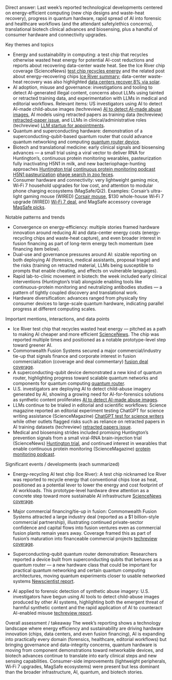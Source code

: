 Direct answer: Last week’s reported technological developments centered on energy-efficient computing (new chip designs and waste-heat recovery), progress in quantum hardware, rapid spread of AI into forensic and healthcare workflows (and the attendant safety/ethics concerns), translational biotech clinical advances and biosensing, plus a handful of consumer hardware and connectivity upgrades.

Key themes and topics
- Energy and sustainability in computing: a test chip that recycles otherwise wasted heat energy for potential AI-cost reductions and reports about recovering data-center waste heat. See the Ice River chip coverage (ScienceNews) [test chip recycles energy](https://x.com/ScienceNews/status/1971556657428672963) and the related post about energy-recovering chips [Ice River summary](https://x.com/ScienceNews/status/1971346518427759076); data-center waste-heat recovery was also highlighted [data centers recover 8% via solar](https://x.com/NewsfromScience/status/1971252117152166215).
- AI adoption, misuse and governance: investigations and tooling to detect AI-generated illegal content, concerns about LLMs using tainted or retracted training data, and experimentation with LLMs in medical and editorial workflows. Relevant items: US investigators using AI to detect AI-made child-abuse images (techreview) [AI to detect AI-made abuse images](https://x.com/techreview/status/1971658627321667655), AI models using retracted papers as training data (techreview) [retracted-paper issue](https://x.com/techreview/status/1970422703887642664), and LLMs in clinical/administrative roles (techreview) [LLM startup for appointments](https://x.com/techreview/status/1970055743102386677).
- Quantum and superconducting hardware: demonstration of a superconducting-qubit-based quantum router that could advance quantum networking and computing [quantum router device](https://x.com/Newscientist/status/1971638638229303635).
- Biotech and translational medicine: early clinical signals and biosensing advances — a small trial using a viral vector to deliver RNA for Huntington’s, continuous protein monitoring wearables, pasteurization fully inactivating H5N1 in milk, and new bacteriophage-hunting approaches [Huntington trial](https://x.com/ScienceNews/status/1971643531002298838) [continuous protein monitoring podcast](https://x.com/ScienceMagazine/status/1971609274112495865) [H5N1 pasteurization](https://x.com/ScienceNews/status/1971651267064734086) [phage search in zoo feces](https://x.com/ReutersScience/status/1971590586432979441).
- Consumer hardware and connectivity: very lightweight gaming mice, Wi‑Fi 7 household upgrades for low cost, and attention to modular phone charging ecosystems (MagSafe/Qi2). Examples: Corsair’s ultra-light gaming mouse (WIRED) [Corsair mouse](https://x.com/WIRED/status/1971683701382635555), $130 whole-house Wi‑Fi 7 upgrade (WIRED) [Wi‑Fi 7 deal](https://x.com/WIRED/status/1971646860231106749), and MagSafe accessory coverage [MagSafe picks](https://x.com/WIRED/status/1971382213712158724).

Notable patterns and trends
- Convergence on energy-efficiency: multiple stories framed hardware innovation around reducing AI and data-center energy costs (energy-recycling chips and waste-heat capture), and even broader interest in fusion financing as part of long-term energy tech momentum (see financing item below).
- Dual-use and governance pressures around AI: sizable reporting on both deploying AI (forensics, medical assistants, proposal triage) and the risks (training on retracted material, LLMs being susceptible to prompts that enable cheating, and effects on vulnerable languages).
- Rapid lab-to-clinic movement in biotech: the week included early clinical interventions (Huntington’s trial) alongside enabling tools like continuous-protein monitoring and neutralizing antibodies studies — a pattern of tightly coupled discovery and translational work.
- Hardware diversification: advances ranged from physically tiny consumer devices to large-scale quantum hardware, indicating parallel progress at different computing scales.

Important mentions, interactions, and data points
- Ice River test chip that recycles wasted heat energy — pitched as a path to making AI cheaper and more efficient [ScienceNews](https://x.com/ScienceNews/status/1971556657428672963). The chip was reported multiple times and positioned as a notable prototype-level step toward greener AI.
- Commonwealth Fusion Systems secured a major commercial/industry tie-up that signals finance and corporate interest in fusion commercialization (coverage and deal commentary) [fusion deal coverage](https://x.com/techreview/status/1970089159017513274).
- A superconducting-qubit device demonstrated a new kind of quantum router, highlighting progress toward scalable quantum networks and components for quantum computing [quantum router](https://x.com/Newscientist/status/1971638638229303635).
- U.S. investigators are deploying AI to detect child-abuse imagery generated by AI, showing a growing need for AI-for-forensics solutions as synthetic content proliferates [AI to detect AI-made abuse images](https://x.com/techreview/status/1971658627321667655).
- LLMs continue to be trialed in editorial and scientific workflows: Science magazine reported an editorial experiment testing ChatGPT for science writing assistance (ScienceMagazine) [ChatGPT test for science writers](https://x.com/ScienceMagazine/status/1971481138834071983) while other outlets flagged risks such as reliance on retracted papers in AI training datasets (techreview) [retracted papers issue](https://x.com/techreview/status/1970422703887642664).
- Medical and biosensing strides included promising Huntington’s prevention signals from a small viral-RNA brain-injection trial (ScienceNews) [Huntington trial](https://x.com/ScienceNews/status/1971643531002298838), and continued interest in wearables that enable continuous protein monitoring (ScienceMagazine) [protein monitoring podcast](https://x.com/ScienceMagazine/status/1971609274112495865).

Significant events / developments (each summarized)
- Energy-recycling AI test chip (Ice River): A test chip nicknamed Ice River was reported to recycle energy that conventional chips lose as heat, positioned as a potential lever to lower the energy and cost footprint of AI workloads. This prototype-level hardware drew attention as a concrete step toward more sustainable AI infrastructure [ScienceNews coverage](https://x.com/ScienceNews/status/1971556657428672963).

- Major commercial financing/tie-up in fusion: Commonwealth Fusion Systems attracted a large industry deal (reported as a $1 billion-style commercial partnership), illustrating continued private-sector confidence and capital flows into fusion ventures even as commercial fusion plants remain years away. Coverage framed this as part of fusion’s maturation into financeable commercial projects [techreview coverage](https://x.com/techreview/status/1970089159017513274).

- Superconducting-qubit quantum router demonstration: Researchers reported a device built from superconducting qubits that behaves as a quantum router — a new hardware class that could be important for practical quantum networking and certain quantum computing architectures, moving quantum experiments closer to usable networked systems [Newscientist report](https://x.com/Newscientist/status/1971638638229303635).

- AI applied to forensic detection of synthetic abuse imagery: U.S. investigators have begun using AI tools to detect child-abuse images produced by other AI systems, highlighting both the emergent threat of harmful synthetic content and the rapid application of AI to counteract AI-enabled misuse [techreview report](https://x.com/techreview/status/1971658627321667655).

Overall assessment / takeaway
The week’s reporting shows a technology landscape where energy efficiency and sustainability are driving hardware innovation (chips, data centers, and even fusion financing), AI is expanding into practically every domain (forensics, healthcare, editorial workflows) but bringing governance and data-integrity concerns, quantum hardware is moving from component demonstrations toward networkable devices, and biotech advances continue to translate into early clinical steps and new sensing capabilities. Consumer-side improvements (lightweight peripherals, Wi‑Fi 7 upgrades, MagSafe ecosystems) were present but less dominant than the broader infrastructure, AI, quantum, and biotech stories.
